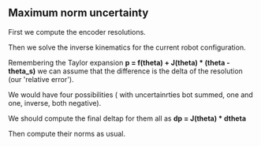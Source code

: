 ## Maximum norm uncertainty

First we compute the encoder resolutions.

Then we solve the inverse kinematics for the current robot configuration.

Remembering the Taylor expansion **p = f(theta) + J(theta) * (theta - theta_s)**  we can assume that the difference is the delta of the resolution (our 'relative error').

We would have four possibilities ( with uncertainrties bot summed, one and one, inverse, both negative).

We should compute the final deltap for them all as **dp = J(theta) * dtheta**

Then compute their norms as usual. 
